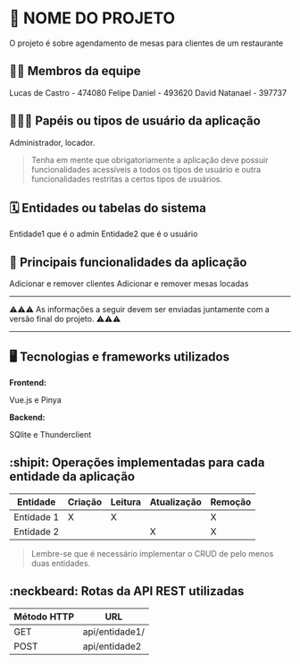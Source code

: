 # :checkered_flag: NOME DO PROJETO

O projeto é sobre agendamento de mesas para clientes de um restaurante

## :technologist: Membros da equipe

Lucas de Castro - 474080
Felipe Daniel - 493620 
David Natanael - 397737

## :people_holding_hands: Papéis ou tipos de usuário da aplicação

Administrador, locador.

> Tenha em mente que obrigatoriamente a aplicação deve possuir funcionalidades acessíveis a todos os tipos de usuário e outra funcionalidades restritas a certos tipos de usuários.

## :spiral_calendar: Entidades ou tabelas do sistema

Entidade1 que é o admin
Entidade2 que é o usuário

## :triangular_flag_on_post:	 Principais funcionalidades da aplicação

Adicionar e remover clientes
Adicionar e remover mesas locadas

----

:warning::warning::warning: As informações a seguir devem ser enviadas juntamente com a versão final do projeto. :warning::warning::warning:


----

## :desktop_computer: Tecnologias e frameworks utilizados

**Frontend:**

Vue.js e Pinya

**Backend:**

SQlite e Thunderclient

## :shipit: Operações implementadas para cada entidade da aplicação


| Entidade| Criação | Leitura | Atualização | Remoção |
| --- | --- | --- | --- | --- |
| Entidade 1 | X |  X  |  | X |    | X |      | X |
| Entidade 2 |   |    |  X | X |

> Lembre-se que é necessário implementar o CRUD de pelo menos duas entidades.

## :neckbeard: Rotas da API REST utilizadas

| Método HTTP | URL |
| --- | --- |
| GET | api/entidade1/|
| POST | api/entidade2 |
